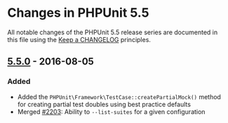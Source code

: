 # Changes in PHPUnit 5.5

All notable changes of the PHPUnit 5.5 release series are documented in this file using the [Keep a CHANGELOG](http://keepachangelog.com/) principles.

## [5.5.0] - 2016-08-05

### Added

* Added the `PHPUnit\Framework\TestCase::createPartialMock()` method for creating partial test doubles using best practice defaults
* Merged [#2203](https://github.com/sebastianbergmann/phpunit/pull/2203):  Ability to `--list-suites` for a given configuration

[5.5.0]: https://github.com/sebastianbergmann/phpunit/compare/5.4...5.5.0


